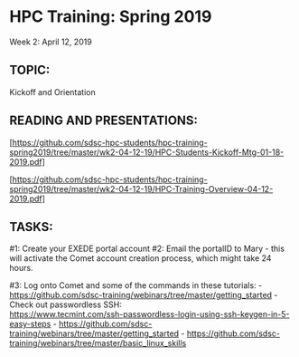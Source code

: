 # HPC Training:  Spring 2019
 Week 2: April 12, 2019

## TOPIC:  
Kickoff and Orientation

## READING AND PRESENTATIONS:
[https://github.com/sdsc-hpc-students/hpc-training-spring2019/tree/master/wk2-04-12-19/HPC-Students-Kickoff-Mtg-01-18-2019.pdf]

[https://github.com/sdsc-hpc-students/hpc-training-spring2019/tree/master/wk2-04-12-19/HPC-Training-Overview-04-12-2019.pdf]

## TASKS:
#1:   Create your EXEDE portal account
#2:   Email the portalID to Mary  - this will activate the Comet account creation 
           process, which might take 24 hours.

#3:   Log onto Comet and some of the commands in these tutorials:
	-  https://github.com/sdsc-training/webinars/tree/master/getting_started
	- Check out passwordless SSH:   
	       https://www.tecmint.com/ssh-passwordless-login-using-ssh-keygen-in-5-easy-steps
	-  https://github.com/sdsc-training/webinars/tree/master/getting_started
	-  https://github.com/sdsc-training/webinars/tree/master/basic_linux_skills

